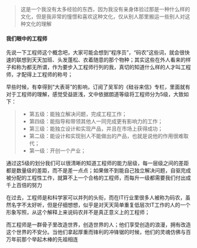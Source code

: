 > 这是一个我没有太多经验的东西，因为我没有亲身体验过那是一种什么样的文化，但是我非常的憧憬和喜欢这种文化，仅从别人那里搬运一些别人对这种文化的理解

#### 我们眼中的工程师

先说一下工程师这个概念吧，大家可能会想到“程序员”，“码农”这些词，就会很快速的联想到天天加班、头发蓬松、衣着随意的那个物种；其实这些在外人看来的样子和称为都无所谓，作为要步入工程师行列的我，真切的知道什么样的人才叫工程师，才配得上工程师的称号；

早些时候，有幸得到“大表哥”的影响，订阅了吴军的《硅谷来信》专栏，里面就有对于工程师的理解，感觉受益匪浅，文中依据朗道等级将工程师分为5级，大致如下：

> * 第五级：能独立解决问题，完成工程工作；
> * 第四级：能指导和带领其他人一同完成更有影响力的工作；
> * 第三级：能独立设计和实现产品，并且在市场上获得成功；
> * 第二级：能设计和实现别人不能做出的产品，也就是说他的作用很难取代；
> * 第一级：开创一个产业；

通过这5级的划分我们可以很清晰的知道工程师的能力层级，每一层级之间的差距都是数量级的差距，而不是差一点点；如果做不到能自己独立解决问题，自驱完成被分配的工程性工作，就算不上一个合格的工程师，而每升一级都需要我们付出成千上百倍的努力

在过去，工程师是和科学家可以并列的头衔，而在IT行业里很多人被称为码农，虽然名字不太好听，但是仔细想想，似乎是对天天简单重复低层次IT工作的人的一个形象写照，从这个解释上来说码农并不是真正意义上的工程师；

而工程师是一群骨子里改造世界，创造世界的人；他们享受创造的浪漫，拥有改造这个世界的不安分。当他们拿起厚重而锋利的冲锋锯的时候，他们的灵魂仿佛与百万年前那个举起木棒的先祖相连

